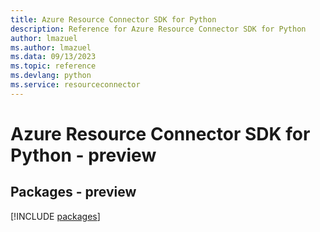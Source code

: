 ```yaml
---
title: Azure Resource Connector SDK for Python
description: Reference for Azure Resource Connector SDK for Python
author: lmazuel
ms.author: lmazuel
ms.data: 09/13/2023
ms.topic: reference
ms.devlang: python
ms.service: resourceconnector
---
```

# Azure Resource Connector SDK for Python - preview
## Packages - preview
[!INCLUDE [packages](resource-connector-index.md)]